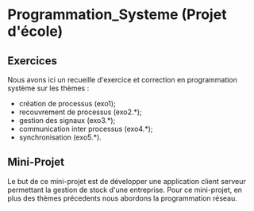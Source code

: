 # Programmation_Systeme (Projet d'école)
## Exercices
Nous avons ici un recueille d'exercice et correction en programmation système sur les thèmes :
- création de processus (exo1);
- recouvrement de processus (exo2.*);
- gestion des signaux (exo3.*);
- communication inter processus (exo4.*);
- synchronisation (exo5.*).
## Mini-Projet
Le but de ce mini-projet est de développer une application client serveur 
permettant la gestion de stock d'une entreprise.
Pour ce mini-projet, en plus des thèmes précedents nous abordons la programmation réseau.
